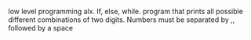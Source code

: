 low level programming alx. If, else, while.
program that prints all possible different combinations of two digits.
Numbers must be separated by ,, followed by a space
